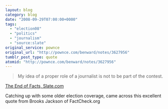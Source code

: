 ```yaml
---
layout: blog
category: blog
date: "2008-09-29T07:00:00+0000"
tags:
  - "election08"
  - "politics"
  - "journalism"
  - "source:slate"
original_service: pownce
original_url: "http://pownce.com/benward/notes/3627956"
tumblr_post_type: quote
atomid: "http://pownce.com/benward/notes/3627956"
---
```

> My idea of a proper role of a journalist is not to be part of the contest.

[The End of Facts, Slate.com](http://www.slate.com/blogs/blogs/trailhead/archive/2008/09/10/the-end-of-facts.aspx)

Catching up with some older election coverage, came across this excellent quote from Brooks Jackson of FactCheck.org